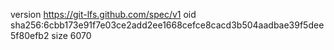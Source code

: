 version https://git-lfs.github.com/spec/v1
oid sha256:6cbb173e91f7e03ce2add2ee1668cefce8cacd3b504aadbae39f5dee5f80efb2
size 6070
